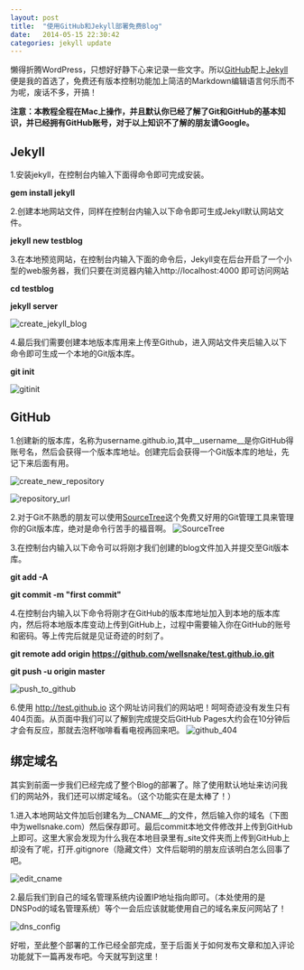 ```yaml
---
layout: post
title:  "使用GitHub和Jekyll部署免费Blog"
date:   2014-05-15 22:30:42
categories: jekyll update
---
```


懒得折腾WordPress，只想好好静下心来记录一些文字。所以[GitHub](http://Github.com)配上[Jekyll](http://jekyllrb.com/)便是我的首选了，免费还有版本控制功能加上简洁的Markdown编辑语言何乐而不为呢，废话不多，开搞！

__注意：本教程全程在Mac上操作，并且默认你已经了解了Git和GitHub的基本知识，并已经拥有GitHub账号，对于以上知识不了解的朋友请Google。__

## Jekyll
1.安装jekyll，在控制台内输入下面得命令即可完成安装。

__gem install jekyll__

2.创建本地网站文件，同样在控制台内输入以下命令即可生成Jekyll默认网站文件。

__jekyll new testblog__


3.在本地预览网站，在控制台内输入下面的命令后，Jekyll变在后台开启了一个小型的web服务器，我们只要在浏览器内输入http://localhost:4000 即可访问网站

__cd testblog__

__jekyll server__

![create_jekyll_blog](http://wellsnakeblog.qiniudn.com/2014051501create_jekyll_blog.png)

4.最后我们需要创建本地版本库用来上传至Github，进入网站文件夹后输入以下命令即可生成一个本地的Git版本库。

__git init__

![gitinit](http://wellsnakeblog.qiniudn.com/2014051501gitinit.png)


## GitHub
1.创建新的版本库，名称为username.github.io,其中__username__是你GitHub得账号名，然后会获得一个版本库地址。创建完后会获得一个Git版本库的地址，先记下来后面有用。

![create_new_repository](http://wellsnakeblog.qiniudn.com/2014051501create_new_repository.png)

![repository_url](http://wellsnakeblog.qiniudn.com/2014051501repository_url.png)

2.对于Git不熟悉的朋友可以使用[SourceTree](http://www.sourcetreeapp.com/)这个免费又好用的Git管理工具来管理你的Git版本库，绝对是命令行苦手的福音啊。
![SourceTree](http://wellsnakeblog.qiniudn.com/2014051501SourceTree.png)

3.在控制台内输入以下命令可以将刚才我们创建的blog文件加入并提交至Git版本库。

__git add -A__

__git commit -m "first commit"__

4.在控制台内输入以下命令将刚才在GitHub的版本库地址加入到本地的版本库内，然后将本地版本库变动上传到GitHub上，过程中需要输入你在GitHub的账号和密码。等上传完后就是见证奇迹的时刻了。

__git remote add origin https://github.com/wellsnake/test.github.io.git__

__git push -u origin master__

![push_to_github](http://wellsnakeblog.qiniudn.com/2014051501push_to_github.png)

6.使用 http://test.github.io 这个网址访问我们的网站吧！呵呵奇迹没有发生只有404页面。从页面中我们可以了解到完成提交后GitHub Pages大约会在10分钟后才会有反应，那就去泡杯咖啡看看电视再回来吧。
![github_404](http://wellsnakeblog.qiniudn.com/2014051501github_404.png)


## 绑定域名
其实到前面一步我们已经完成了整个Blog的部署了。除了使用默认地址来访问我们的网站外，我们还可以绑定域名。（这个功能实在是太棒了！）

1.进入本地网站文件加后创建名为__CNAME__的文件，然后输入你的域名（下图中为wellsnake.com）然后保存即可。最后commit本地文件修改并上传到GitHub上即可。这里大家会发现为什么我在本地目录里有_site文件夹而上传到GitHub上却没有了呢，打开.gitignore（隐藏文件）文件后聪明的朋友应该明白怎么回事了吧。

![edit_cname](http://wellsnakeblog.qiniudn.com/2014051501edit_cname.png)

2.最后我们到自己的域名管理系统内设置IP地址指向即可。（本处使用的是DNSPod的域名管理系统）等个一会后应该就能使用自己的域名来反问网站了！

![dns_config](http://wellsnakeblog.qiniudn.com/2014051501dns_config.png)

好啦，至此整个部署的工作已经全部完成，至于后面关于如何发布文章和加入评论功能就下一篇再发布吧。今天就写到这里！


